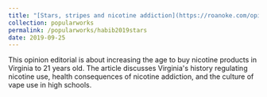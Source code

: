 ```yaml
---	
title: "[Stars, stripes and nicotine addiction](https://roanoke.com/opinion/commentary/habib-stars-stripes-and-nicotine-addiction/article_26b9a122-2d2f-5d1a-9b23-f0a258e4567c.html)"	
collection: popularworks	
permalink: /popularworks/habib2019stars		
date: 2019-09-25	
---	
```



This opinion editorial is about increasing the age to buy nicotine products in Virginia to 21 years old. The article discusses Virginia's history regulating nicotine use, health consequences of nicotine addiction, and the culture of vape use in high schools. 
